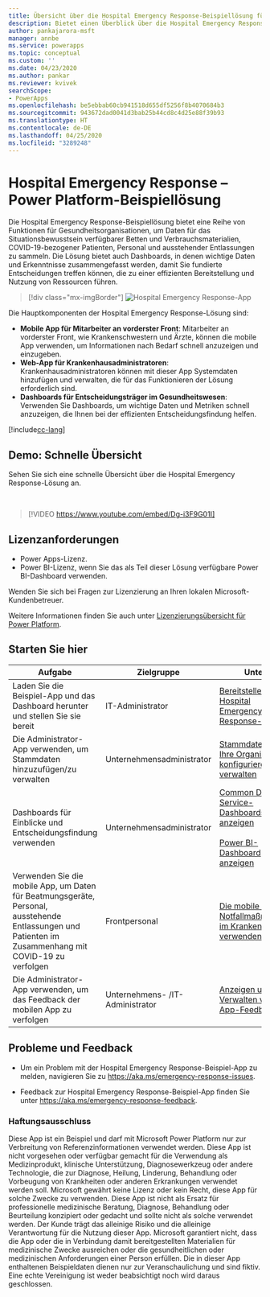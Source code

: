 ```yaml
---
title: Übersicht über die Hospital Emergency Response-Beispiellösung für Power Platform | Microsoft-Dokumentation
description: Bietet einen Überblick über die Hospital Emergency Response-Lösung.
author: pankajarora-msft
manager: annbe
ms.service: powerapps
ms.topic: conceptual
ms.custom: ''
ms.date: 04/23/2020
ms.author: pankar
ms.reviewer: kvivek
searchScope:
- PowerApps
ms.openlocfilehash: be5ebbab60cb941518d655df5256f8b4070684b3
ms.sourcegitcommit: 943672dad0041d3bab25b44cd8c4d25e88f39b93
ms.translationtype: HT
ms.contentlocale: de-DE
ms.lasthandoff: 04/25/2020
ms.locfileid: "3289248"
---
```

# <a name="hospital-emergency-response---power-platform-sample-solution"></a>Hospital Emergency Response – Power Platform-Beispiellösung

Die Hospital Emergency Response-Beispiellösung bietet eine Reihe von Funktionen für Gesundheitsorganisationen, um Daten für das Situationsbewusstsein verfügbarer Betten und Verbrauchsmaterialien, COVID-19-bezogener Patienten, Personal und ausstehender Entlassungen zu sammeln. Die Lösung bietet auch Dashboards, in denen wichtige Daten und Erkenntnisse zusammengefasst werden, damit Sie fundierte Entscheidungen treffen können, die zu einer effizienten Bereitstellung und Nutzung von Ressourcen führen.

> [!div class="mx-imgBorder"] 
> ![Hospital Emergency Response-App](media/conf-ermerg-response-solution-overview.png)

Die Hauptkomponenten der Hospital Emergency Response-Lösung sind:

- **Mobile App für Mitarbeiter an vorderster Front**: Mitarbeiter an vorderster Front, wie Krankenschwestern und Ärzte, können die mobile App verwenden, um Informationen nach Bedarf schnell anzuzeigen und einzugeben.
- **Web-App für Krankenhausadministratoren**: Krankenhausadministratoren können mit dieser App Systemdaten hinzufügen und verwalten, die für das Funktionieren der Lösung erforderlich sind.
- **Dashboards für Entscheidungsträger im Gesundheitswesen**: Verwenden Sie Dashboards, um wichtige Daten und Metriken schnell anzuzeigen, die Ihnen bei der effizienten Entscheidungsfindung helfen.

[!include[cc-lang](includes/cc-lang.md)]


## <a name="demo-quick-overview"></a>Demo: Schnelle Übersicht

Sehen Sie sich eine schnelle Übersicht über die Hospital Emergency Response-Lösung an.

<br/>

> [!VIDEO https://www.youtube.com/embed/Dg-i3F9G01I]

## <a name="licensing-requirements"></a>Lizenzanforderungen

- Power Apps-Lizenz.
- Power BI-Lizenz, wenn Sie das als Teil dieser Lösung verfügbare Power BI-Dashboard verwenden.

Wenden Sie sich bei Fragen zur Lizenzierung an Ihren lokalen Microsoft-Kundenbetreuer.

Weitere Informationen finden Sie auch unter [Lizenzierungsübersicht für Power Platform](https://docs.microsoft.com/power-platform/admin/pricing-billing-skus).

## <a name="start-here"></a>Starten Sie hier

|Aufgabe | Zielgruppe|Unter|
|--|--|--|
|Laden Sie die Beispiel-App und das Dashboard herunter und stellen Sie sie bereit|IT-Administrator|[Bereitstellen der Hospital Emergency Response-App](deploy-configure.md)|
|Die Administrator-App verwenden, um Stammdaten hinzuzufügen/zu verwalten|Unternehmensadministrator|[Stammdaten für Ihre Organisation konfigurieren und verwalten](configure-data-reporting.md#configure-and-manage-master-data-for-your-organization)|
|Dashboards für Einblicke und Entscheidungsfindung verwenden|Unternehmensadministrator|[Common Data Service-Dashboards anzeigen](configure-data-reporting.md#view-common-data-service-dashboards)<br/><br/>[Power BI-Dashboard anzeigen](configure-data-reporting.md#view-power-bi-dashboard)|
|Verwenden Sie die mobile App, um Daten für Beatmungsgeräte, Personal, ausstehende Entlassungen und Patienten im Zusammenhang mit COVID-19 zu verfolgen|Frontpersonal|[Die mobile App für Notfallmaßnahmen im Krankenhaus verwenden](use.md)
|Die Administrator-App verwenden, um das Feedback der mobilen App zu verfolgen|Unternehmens- /IT-Administrator|[Anzeigen und Verwalten von App-Feedback](configure-data-reporting.md#view-and-manage-app-feedback)|


## <a name="issues-and-feedback"></a>Probleme und Feedback

- Um ein Problem mit der Hospital Emergency Response-Beispiel-App zu melden, navigieren Sie zu <https://aka.ms/emergency-response-issues>.

- Feedback zur Hospital Emergency Response-Beispiel-App finden Sie unter <https://aka.ms/emergency-response-feedback>.

### <a name="disclaimer"></a>Haftungsausschluss

Diese App ist ein Beispiel und darf mit Microsoft Power Platform nur zur Verbreitung von Referenzinformationen verwendet werden. Diese App ist nicht vorgesehen oder verfügbar gemacht für die Verwendung als Medizinprodukt, klinische Unterstützung, Diagnosewerkzeug oder andere Technologie, die zur Diagnose, Heilung, Linderung, Behandlung oder Vorbeugung von Krankheiten oder anderen Erkrankungen verwendet werden soll. Microsoft gewährt keine Lizenz oder kein Recht, diese App für solche Zwecke zu verwenden. Diese App ist nicht als Ersatz für professionelle medizinische Beratung, Diagnose, Behandlung oder Beurteilung konzipiert oder gedacht und sollte nicht als solche verwendet werden. Der Kunde trägt das alleinige Risiko und die alleinige Verantwortung für die Nutzung dieser App. Microsoft garantiert nicht, dass die App oder die in Verbindung damit bereitgestellten Materialien für medizinische Zwecke ausreichen oder die gesundheitlichen oder medizinischen Anforderungen einer Person erfüllen. Die in dieser App enthaltenen Beispieldaten dienen nur zur Veranschaulichung und sind fiktiv. Eine echte Vereinigung ist weder beabsichtigt noch wird daraus geschlossen.
